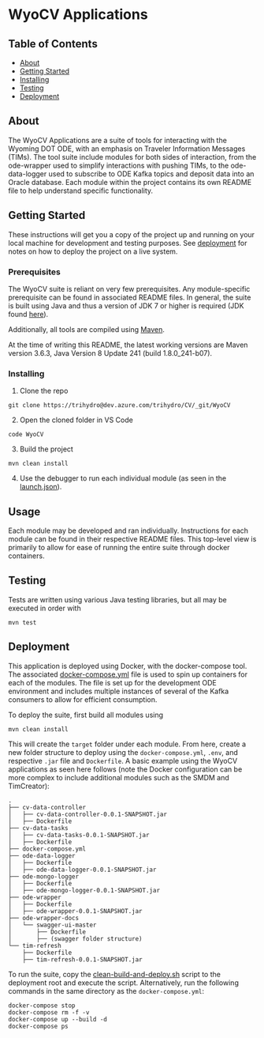 # WyoCV Applications

## Table of Contents

- [About](#about)
- [Getting Started](#getting-started)
- [Installing](#installing)
- [Testing](#testing)
- [Deployment](#deployment)

## About

The WyoCV Applications are a suite of tools for interacting with the Wyoming DOT ODE, with an emphasis on Traveler Information Messages (TIMs). The tool suite include modules for both sides of interaction, from the ode-wrapper used to simplify interactions with pushing TIMs, to the ode-data-logger used to subscribe to ODE Kafka topics and deposit data into an Oracle database. Each module within the project contains its own README file to help understand specific functionality.

## Getting Started

These instructions will get you a copy of the project up and running on your local machine for development and testing purposes. See [deployment](#deployment) for notes on how to deploy the project on a live system.

### Prerequisites

The WyoCV suite is reliant on very few prerequisites. Any module-specific prerequisite can be found in associated README files. In general, the suite is built using Java and thus a version of JDK 7 or higher is required (JDK found [here](https://www.oracle.com/technetwork/java/javase/downloads/index.html)). 

Additionally, all tools are compiled using [Maven](https://maven.apache.org/). 

At the time of writing this README, the latest working versions are Maven version 3.6.3, Java Version 8 Update 241 (build 1.8.0_241-b07).

### Installing

1. Clone the repo

```
git clone https://trihydro@dev.azure.com/trihydro/CV/_git/WyoCV
```

2. Open the cloned folder in VS Code

```
code WyoCV
```

3. Build the project

```
mvn clean install
```

4. Use the debugger to run each individual module (as seen in the [launch.json](./.vscode/launch.json)).

## Usage 

Each module may be developed and ran individually. Instructions for each module can be found in their respective README files. This top-level view is primarily to allow for ease of running the entire suite through docker containers. 

## Testing

Tests are written using various Java testing libraries, but all may be executed in order with

```
mvn test
```

## Deployment

This application is deployed using Docker, with the docker-compose tool. The associated [docker-compose.yml](./docker-compose.yml) file is used to spin up containers for each of the modules. The file is set up for the development ODE environment and includes multiple instances of several of the Kafka consumers to allow for efficient consumption.

To deploy the suite, first build all modules using 
```
mvn clean install
```
This will create the `target` folder under each module. From here, create a new folder structure to deploy using the `docker-compose.yml`, `.env`, and respective `.jar` file and `Dockerfile`. A basic example using the WyoCV applications as seen here follows (note the Docker configuration can be more complex to include additional modules such as the SMDM and TimCreator):

```
.
├── cv-data-controller
│   ├── cv-data-controller-0.0.1-SNAPSHOT.jar
│   ├── Dockerfile
├── cv-data-tasks
│   ├── cv-data-tasks-0.0.1-SNAPSHOT.jar
│   ├── Dockerfile
├── docker-compose.yml
├── ode-data-logger
│   ├── Dockerfile
│   ├── ode-data-logger-0.0.1-SNAPSHOT.jar
├── ode-mongo-logger
│   ├── Dockerfile
│   ├── ode-mongo-logger-0.0.1-SNAPSHOT.jar
├── ode-wrapper
│   ├── Dockerfile
│   ├── ode-wrapper-0.0.1-SNAPSHOT.jar
├── ode-wrapper-docs
│   └── swagger-ui-master
│       ├── Dockerfile
│       ├── (swagger folder structure)
└── tim-refresh
    ├── Dockerfile   
    ├── tim-refresh-0.0.1-SNAPSHOT.jar

```

To run the suite, copy the [clean-build-and-deploy.sh](./docker-scripts/clean-build-and-deploy.sh) script to the deployment root and execute the script. Alternatively, run the following commands in the same directory as the `docker-compose.yml`:
```
docker-compose stop
docker-compose rm -f -v
docker-compose up --build -d
docker-compose ps
```